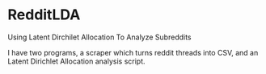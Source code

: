 # RedditLDA
Using Latent Dirchilet Allocation To Analyze Subreddits

I have two programs, a scraper which turns reddit threads into CSV, and an Latent Dirichlet Allocation analysis script.
